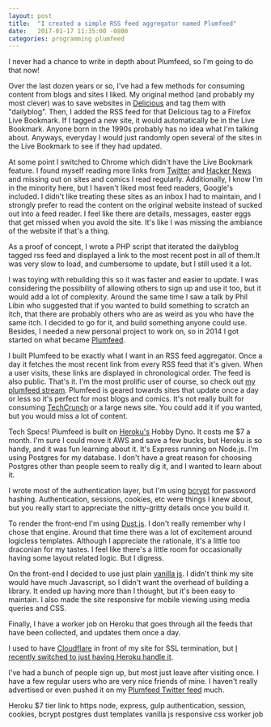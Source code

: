 ```yaml
---
layout: post
title:  "I created a simple RSS feed aggregator named Plumfeed"
date:   2017-01-17 11:35:00 -0800
categories: programming plumfeed
---
```


I never had a chance to write in depth about Plumfeed, so I'm going to do that now!

Over the last dozen years or so, I've had a few methods for consuming content from blogs and sites I liked. My original method (and probably my most clever) was to save websites in [Delicious](https://delicious.com) and tag them with "dailyblog". Then, I added the RSS feed for that Delicious tag to a Firefox Live Bookmark. If I tagged a new site, it would automatically be in the Live Bookmark. Anyone born in the 1990s probably has no idea what I'm talking about. Anyways, everyday I would just randomly open several of the sites in the Live Bookmark to see if they had updated.

At some point I switched to Chrome which didn't have the Live Bookmark feature. I found myself reading more links from [Twitter](https://twitter.com) and [Hacker News](https://news.ycombinator.com) and missing out on sites and comics I read regularly. Additionally, I know I'm in the minority here, but I haven't liked most feed readers, Google's included. I didn't like treating these sites as an inbox I had to maintain, and I strongly prefer to read the content on the original website instead of sucked out into a feed reader. I feel like there are details, messages, easter eggs that get missed when you avoid the site. It's like I was missing the ambiance of the website if that's a thing.

As a proof of concept, I wrote a PHP script that iterated the dailyblog tagged rss feed and displayed a link to the most recent post in all of them.It was very slow to load, and cumbersome to update, but I still used it a lot. 

I was toying with rebuilding this so it was faster and easier to update. I was considering the possibility of allowing others to sign up and use it too, but it would add a lot of complexity. Around the same time I saw a talk by Phil Libin who suggested that if you wanted to build something to scratch an itch, that there are probably others who are as weird as you who have the same itch. I decided to go for it, and build something anyone could use. Besides, I needed a new personal project to work on, so in 2014 I got started on what became [Plumfeed](https://plumfeed.com).

I built Plumfeed to be exactly what I want in an RSS feed aggregator. Once a day it fetches the most recent link from every RSS feed that it's given. When a user visits, these links are displayed in chronological order. The feed is also public. That's it. I'm the most prolific user of course, so check out [my plumfeed stream](https://plumfeed.com/jon). Plumfeed is geared towards sites that update once a day or less so it's perfect for most blogs and comics. It's not really built for consuming [TechCrunch](https://techcrunch.com) or a large news site. You could add it if you wanted, but you would miss a lot of content.

Tech Specs! Plumfeed is built on [Heroku's](https://heroku.com) Hobby Dyno. It costs me $7 a month. I'm sure I could move it AWS and save a few bucks, but Heroku is so handy, and it was fun learning about it. It's Express running on Node.js. I'm using Postgres for my database. I don't have a great reason for choosing Postgres other than people seem to really dig it, and I wanted to learn about it. 

I wrote most of the authentication layer, but I'm using [bcrypt](https://www.npmjs.com/package/bcrypt) for password hashing. Authentication, sessions, cookies, etc were things I knew about, but you really start to appreciate the nitty-gritty details once you build it. 

To render the front-end I'm using [Dust.js](https://dustjs.com). I don't really remember why I chose that engine. Around that time there was a lot of excitement around logicless templates. Although I appreciate the rationale, it's a little too draconian for my tastes. I feel like there's a little room for occasionally having some layout related logic. But I digress.

On the front-end I decided to use just plain [vanilla js](http://vanilla-js.com/). I didn't think my site would have much Javascript, so I didn't want the overhead of building a library. It ended up having more than I thought, but it's been easy to maintain. I also made the site responsive for mobile viewing using media queries and CSS.

Finally, I have a worker job on Heroku that goes through all the feeds that have been collected, and updates them once a day.

I used to have [Cloudflare](https://cloudflare.com) in front of my site for SSL termination, but [I recently switched to just having Heroku handle it](/posts/heroku-ssl-and-a-free-cert-from-lets-encrypt).

I've had a bunch of people sign up, but most just leave after visiting once. I have a few regular users who are very nice friends of mine. I haven't really advertised or even pushed it on my [Plumfeed Twitter feed](https://twitter.com/plumfeed) much.

Heroku $7 tier
link to https
node, express, gulp
authentication, session, cookies, bcrypt
postgres
dust templates
vanilla js
responsive css
worker job
